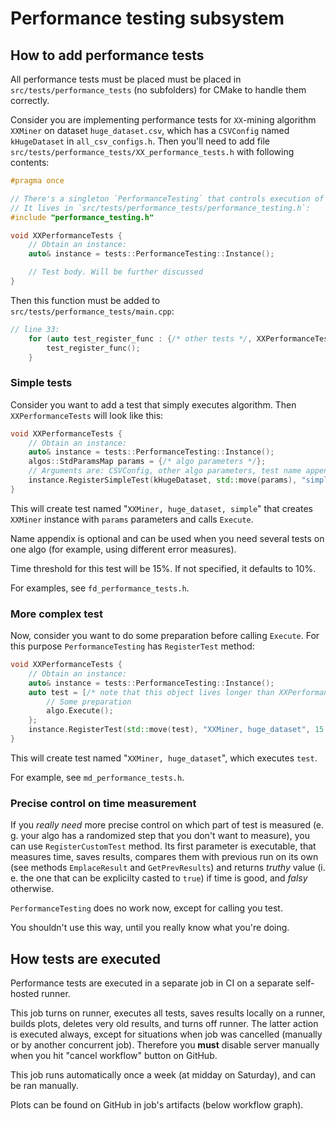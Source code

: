 # Performance testing subsystem

## How to add performance tests

All performance tests must be placed must be placed in `src/tests/performance_tests` (no subfolders)
for CMake to handle them correctly.

Consider you are implementing performance tests for `XX`-mining algorithm `XXMiner` on dataset
`huge_dataset.csv`, which has a `CSVConfig` named `kHugeDataset` in `all_csv_configs.h`.
Then you'll need to add file `src/tests/performance_tests/XX_performance_tests.h` with following
contents:
```C++
#pragma once

// There's a singleton `PerformanceTesting` that controls execution of all performance tests.
// It lives in `src/tests/performance_tests/performance_testing.h`:
#include "performance_testing.h"

void XXPerformanceTests {
    // Obtain an instance:
    auto& instance = tests::PerformanceTesting::Instance();

    // Test body. Will be further discussed
}
```

Then this function must be added to `src/tests/performance_tests/main.cpp`:
```C++
// line 33:
    for (auto test_register_func : {/* other tests */, XXPerformanceTests}) {
        test_register_func();
    }
```

### Simple tests

Consider you want to add a test that simply executes algorithm.
Then `XXPerformanceTests` will look like this:
```C++
void XXPerformanceTests {
    // Obtain an instance:
    auto& instance = tests::PerformanceTesting::Instance();
    algos::StdParamsMap params = {/* algo parameters */};
    // Arguments are: CSVConfig, other algo parameters, test name appendix and threshold
    instance.RegisterSimpleTest(kHugeDataset, std::move(params), "simple", 15 /* per cent */);
}
```

This will create test named "`XXMiner, huge_dataset, simple`" that creates `XXMiner` instance
with `params` parameters and calls `Execute`.

Name appendix is optional and can be used when you need several tests on one algo (for example,
using different error measures).

Time threshold for this test will be 15%. If not specified, it defaults to 10%.

For examples, see `fd_performance_tests.h`.

### More complex test

Now, consider you want to do some preparation before calling `Execute`.
For this purpose `PerformanceTesting` has `RegisterTest` method:
```C++
void XXPerformanceTests {
    // Obtain an instance:
    auto& instance = tests::PerformanceTesting::Instance();
    auto test = [/* note that this object lives longer than XXPerformanceTests. Don't capture by reference */] {
        // Some preparation
        algo.Execute();
    };
    instance.RegisterTest(std::move(test), "XXMiner, huge_dataset", 15 /* per cent */);
}
```

This will create test named "`XXMiner, huge_dataset`", which executes `test`.

For example, see `md_performance_tests.h`.

### Precise control on time measurement

If you *really need* more precise control on which part of test is measured (e. g. your algo has
a randomized step that you don't want to measure), you can use `RegisterCustomTest` method.
Its first parameter is executable, that measures time, saves results, compares them with
previous run on its own (see methods `EmplaceResult` and `GetPrevResults`) and returns *truthy*
value (i. e. the one that can be explicilty casted to `true`) if time is good, and *falsy*
otherwise.

`PerformanceTesting` does no work now, except for calling you test.

You shouldn't use this way, until you really know what you're doing.

## How tests are executed

Performance tests are executed in a separate job in CI on a separate self-hosted runner.

This job turns on runner, executes all tests, saves results locally on a runner, builds plots,
deletes very old results, and turns off runner.
The latter action is executed always, except for situations when job was cancelled (manually or by
another concurrent job).
Therefore you **must** disable server manually when you hit "cancel workflow" button on GitHub.

This job runs automatically once a week (at midday on Saturday), and can be ran manually.

Plots can be found on GitHub in job's artifacts (below workflow graph).
